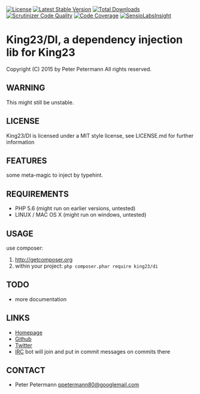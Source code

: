 [![License](https://poser.pugx.org/king23/di/license.png)](https://packagist.org/packages/king23/di)
[![Latest Stable Version](https://poser.pugx.org/king23/di/v/stable.png)](https://packagist.org/packages/king23/di)
[![Total Downloads](https://poser.pugx.org/king23/di/downloads.png)](https://packagist.org/packages/king23/di)
[![Scrutinizer Code Quality](https://scrutinizer-ci.com/g/ppetermann/king23-di/badges/quality-score.png?b=master)](https://scrutinizer-ci.com/g/ppetermann/king23-di/?branch=master)
[![Code Coverage](https://scrutinizer-ci.com/g/ppetermann/king23-di/badges/coverage.png?b=master)](https://scrutinizer-ci.com/g/ppetermann/king23-di/?branch=master)
[![SensioLabsInsight](https://insight.sensiolabs.com/projects/1ecb1847-a15f-4c00-9e80-374a701bc000/mini.png)](https://insight.sensiolabs.com/projects/1ecb1847-a15f-4c00-9e80-374a701bc000)
# King23/DI, a dependency injection lib for King23
Copyright (C) 2015 by Peter Petermann
All rights reserved.

## WARNING
This might still be unstable.

## LICENSE
King23/DI is licensed under a MIT style license, see LICENSE.md 
for further information

## FEATURES
some meta-magic to inject by typehint.

## REQUIREMENTS
- PHP 5.6 (might run on earlier versions, untested)
- LINUX / MAC OS X (might run on windows, untested)

## USAGE
use composer:
1) http://getcomposer.org
2) within your project: `php composer.phar require king23/di`

## TODO
- more documentation

## LINKS
- [Homepage](http://king23.net)
- [Github](http://github.com/ppetermann/king23-di)
- [Twitter](http://twitter.com/ppetermann)
- [IRC](irc://irc.coldfront.net:6667/King23) bot will join and put in commit messages on commits there 

## CONTACT
- Peter Petermann <ppetermann80@googlemail.com> 
